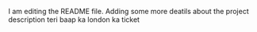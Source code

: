 I am editing the README file. Adding some more deatils about the project description
teri baap ka london ka ticket 
